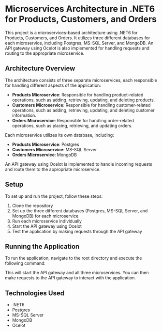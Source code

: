 # Microservices Architecture in .NET6 for Products, Customers, and Orders

This project is a microservices-based architecture using .NET6 for Products, Customers, and Orders. It utilizes three different databases for each microservice, including Postgres, MS-SQL Server, and MongoDB. An API gateway using Ocelot is also implemented for handling requests and routing to the appropriate microservice.

## Architecture Overview

The architecture consists of three separate microservices, each responsible for handling different aspects of the application:

- **Products Microservice**: Responsible for handling product-related operations, such as adding, retrieving, updating, and deleting products.
- **Customers Microservice**: Responsible for handling customer-related operations, such as adding, retrieving, updating, and deleting customer information.
- **Orders Microservice**: Responsible for handling order-related operations, such as placing, retrieving, and updating orders.

Each microservice utilizes its own database, including:

- **Products Microservice**: Postgres
- **Customers Microservice**: MS-SQL Server
- **Orders Microservice**: MongoDB

An API gateway using Ocelot is implemented to handle incoming requests and route them to the appropriate microservice.

## Setup

To set up and run the project, follow these steps:

1. Clone the repository
2. Set up the three different databases (Postgres, MS-SQL Server, and MongoDB) for each microservice
3. Run each microservice individually
4. Start the API gateway using Ocelot
5. Test the application by making requests through the API gateway

## Running the Application

To run the application, navigate to the root directory and execute the following command:


This will start the API gateway and all three microservices. You can then make requests to the API gateway to interact with the application.

## Technologies Used

- .NET6
- Postgres
- MS-SQL Server
- MongoDB
- Ocelot

